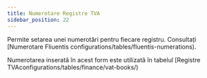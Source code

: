 ```yaml
---
title: Numerotare Registre TVA
sidebar_position: 22
---
```


Permite setarea unei numerotări pentru fiecare registru. Consultați [Numerotare Fliuentis configurations/tables/fluentis-numerations).  

Numerotarea inserată în acest form este utilizată în tabelul [Registre TVAconfigurations/tables/finance/vat-books/)